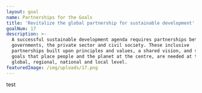 ```yaml
---
layout: goal
name: Partnerships for the Goals
title: 'Revitalize the global partnership for sustainable development'
goalNum: 17
description: >-
  A successful sustainable development agenda requires partnerships between
  governments, the private sector and civil society. These inclusive
  partnerships built upon principles and values, a shared vision, and shared
  goals that place people and the planet at the centre, are needed at the
  global, regional, national and local level.
featuredImage: /img/uploads/17.png
---
```

test
